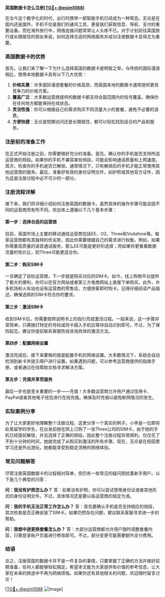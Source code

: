 **英国数据卡怎么注册[[TG💪+ @esim1088](https://t.me/s/esim1088)]**

在当今这个数字化的时代，出行时携带一部智能手机已经成为一种常态。无论是在国内还是国外，手机不仅是我们的通讯工具，更是我们获取信息、导航、支付的重要设备。而在海外旅行中，网络连接问题常常让人头疼不已。对于计划前往英国旅行或长期居住的朋友来说，如何选择合适的网络服务并成功注册数据卡显得尤为重要。

### 英国数据卡的优势

首先，让我们来了解一下为什么选择英国的数据卡是明智之举。与传统的国际漫游相比，使用本地数据卡具有以下几大优势：

1. **价格实惠**：许多国际漫游套餐的价格高昂，而英国本地的数据卡通常提供更具竞争力的价格方案。
2. **覆盖广泛**：大多数运营商提供的数据卡都支持全国范围内的信号覆盖，确保你在任何地方都能保持在线状态。
3. **灵活性强**：你可以根据自己的需求购买不同流量大小的套餐，避免不必要的浪费。
4. **方便快捷**：无论是短期访问还是长期居住，都可以轻松找到适合的产品和服务。

### 注册前的准备工作

在正式开始注册之前，你需要做好充分的准备。首先，确认你的手机是否支持所选运营商的频段。如果你的手机不兼容某些频段，可能会影响通话质量和上网速度。其次，检查你的手机是否已解锁。通常情况下，只有解锁后的手机才能正常使用其他运营商的服务。最后，准备好有效的身份证明文件，如护照或其他官方证件，因为这是注册过程中必不可少的一部分。

### 注册流程详解

接下来，我们将详细介绍如何注册英国的数据卡。虽然具体的操作步骤可能会因不同的运营商而有所不同，但总体上遵循以下几个基本步骤：

#### 第一步：选择合适的运营商

目前，英国市场上主要的移动通信运营商包括EE、O2、Three和Vodafone等。每家运营商都有其独特的优劣势，因此你需要根据自己的需求进行权衡。例如，如果你需要高质量的语音通话服务，那么EE可能是更好的选择；而如果你更看重数据流量的性价比，则Three可能更适合你。

#### 第二步：购买SIM卡

一旦确定了目标运营商，下一步就是购买对应的SIM卡。如今，线上购物平台提供了极大的便利，你可以在官方网站或者第三方电商网站上直接下单购买。此外，许多机场和火车站也设有运营商的零售店，方便旅客即时购卡。记得仔细阅读产品描述，确保选购的SIM卡符合你的要求。

#### 第三步：激活SIM卡

收到SIM卡后，你需要按照说明书上的指引完成激活过程。一般来说，这一步骤非常简单，只需拨打特定的号码或将卡插入手机后等待自动识别即可。不过，为了保险起见，建议你提前联系客服热线咨询具体的激活方法。

#### 第四步：配置网络设置

激活完成后，接下来要做的就是配置手机的网络设置。大多数情况下，系统会自动检测到新卡并提示用户进行设置。如果遇到问题，可以参考运营商提供的指南手册，或者通过在线帮助文档寻求解决方案。

#### 第五步：充值并享受服务

最后一步也是至关重要的一步——充值！大多数运营商允许用户通过信用卡、PayPal或者其他电子钱包进行在线充值。确保及时充值以避免断网情况的发生。

### 实际案例分享

为了让大家更好地理解整个注册过程，这里分享一个真实的例子。小李是一位即将赴英留学的学生，在出发前她在网上订购了一张Three公司的SIM卡。由于她的手机已经提前解锁，并且选择了正确的频段，因此整个注册过程异常顺利。仅仅花了不到十分钟的时间，她就完成了从购买到激活的所有步骤。现在，无论是在校园里学习还是外出游玩，她都能享受到稳定流畅的网络体验。

### 常见问题解答

尽管注册英国数据卡的过程相对简单，但仍有一些常见的疑问困扰着新手用户。以下是几个典型的问答：

**问：我没有护照怎么办？**
答：如果没有护照，你可以尝试使用身份证或者其他形式的身份证明文件。不过，具体情况还是要以各运营商的规定为准。

**问：我的手机无法正常工作怎么办？**
答：首先要确认手机是否支持相应的频段，其次检查是否正确安装了SIM卡。如果仍然存在问题，建议联系客服寻求进一步的帮助。

**问：我想中途更换套餐怎么办？**
答：大部分运营商都允许用户随时调整套餐内容，只需登录账户页面进行修改即可。不过，部分变更可能需要额外支付费用。

### 结语

总之，注册英国的数据卡并不是一件复杂的事情，只要掌握了正确的方法并做好前期准备，任何人都能够轻松搞定。希望本文能为大家提供有价值的参考信息，让大家在未来的旅途中不再为网络烦恼。如果你还有其他相关的问题，欢迎随时留言讨论！

[[TG💪+ @esim1088](https://t.me/s/esim1088) ![Image](https://i.postimg.cc/4NQfJmqS/Snipaste-2025-05-13-00-14-12.png)]